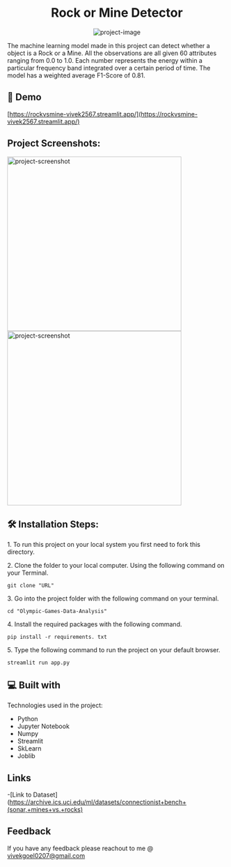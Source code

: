 <h1 align="center" id="title">Rock or Mine Detector</h1>

<p align="center"><img src="https://socialify.git.ci/vivek-2567/Rock-Vs-Mine-Detection/image?font=Bitter&amp;name=1&amp;owner=1&amp;pattern=Brick%20Wall&amp;theme=Dark" alt="project-image"></p>

<p id="description">The machine learning model made in this project can detect whether a object is a Rock or a Mine. All the observations are all given 60 attributes ranging from 0.0 to 1.0. Each number represents the energy within a particular frequency band integrated over a certain period of time. The model has a weighted average F1-Score of 0.81.</p>

<h2>🚀 Demo</h2>

[https://rockvsmine-vivek2567.streamlit.app/](https://rockvsmine-vivek2567.streamlit.app/)

<h2>Project Screenshots:</h2>

<img src="https://github.com/vivek-2567/Rock-Vs-Mine-Detection/blob/main/App1.png" alt="project-screenshot" width="400" height="400/">

<img src="https://github.com/vivek-2567/Rock-Vs-Mine-Detection/blob/main/App2.png" alt="project-screenshot" width="400" height="400/">

  
<h2>🛠️ Installation Steps:</h2>

<p>1. To run this project on your local system you first need to fork this directory.</p>

<p>2. Clone the folder to your local computer. Using the following command on your Terminal.</p>

```
git clone "URL"
```

<p>3. Go into the project folder with the following command on your terminal.</p>

```
cd "Olympic-Games-Data-Analysis"
```

<p>4. Install the required packages with the following command.</p>

```
pip install -r requirements. txt
```

<p>5. Type the following command to run the project on your default browser.</p>

```
streamlit run app.py
```
 
 
<h2>💻 Built with</h2>

Technologies used in the project:

*   Python
*   Jupyter Notebook
*   Numpy
*   Streamlit
*   SkLearn
*   Joblib


## Links
-[Link to Dataset](https://archive.ics.uci.edu/ml/datasets/connectionist+bench+(sonar,+mines+vs.+rocks)

## Feedback
If you have any feedback please reachout to me @ vivekgoel0207@gmail.com
